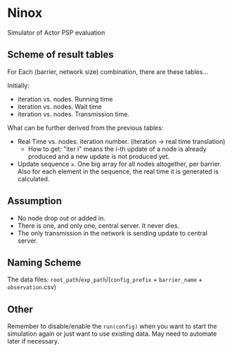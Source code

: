 # Ninox
Simulator of Actor PSP evaluation


## Scheme of result tables

For Each (barrier, network size) combination, there are these tables...

Initially:
- iteration vs. nodes. Running time
- iteration vs. nodes. Wait time
- iteration vs. nodes. Transmission time.

What can be further derived from the previous tables:

- Real Time vs. nodes. iteration number. (iteration -> real time translation)
  + How to get: "iter i" means the i-th update of a node is already produced and a new update is not produced yet.
- Update sequence `x`. One big array for all nodes altogether, per barrier. Also for each element in the sequence, the real time it is generated is calculated.

## Assumption

- No node drop out or added in.
- There is one, and only one, central server. It never dies.
- The only transmission in the network is sending update to central server.



## Naming Scheme

The data files: `root_path`/`exp_path`/(`config_prefix` + `barrier_name` + `observation`.csv)


## Other

Remember to disable/enable the `run(config)` when you want to start the simulation again or just want to use existing data.
May need to automate later if necessary.
